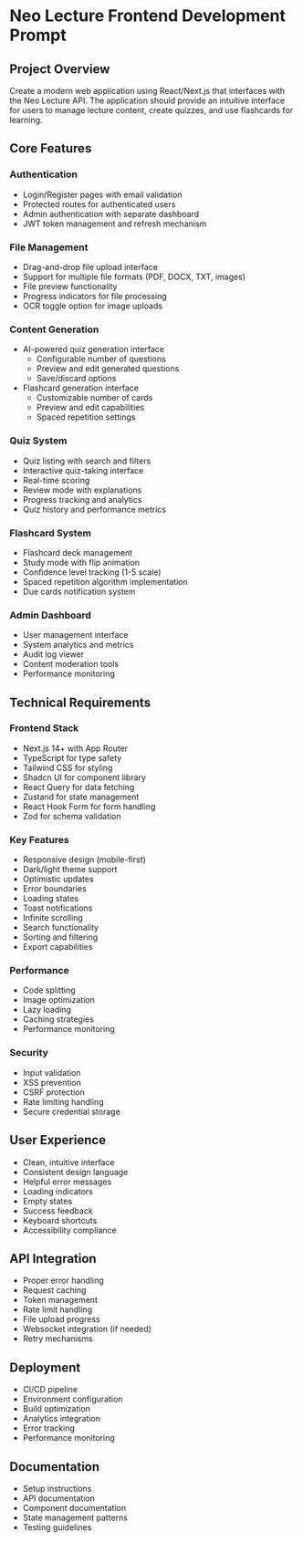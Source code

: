 # Neo Lecture Frontend Development Prompt

## Project Overview
Create a modern web application using React/Next.js that interfaces with the Neo Lecture API. The application should provide an intuitive interface for users to manage lecture content, create quizzes, and use flashcards for learning.

## Core Features

### Authentication
- Login/Register pages with email validation
- Protected routes for authenticated users
- Admin authentication with separate dashboard
- JWT token management and refresh mechanism

### File Management
- Drag-and-drop file upload interface
- Support for multiple file formats (PDF, DOCX, TXT, images)
- File preview functionality
- Progress indicators for file processing
- OCR toggle option for image uploads

### Content Generation
- AI-powered quiz generation interface
  - Configurable number of questions
  - Preview and edit generated questions
  - Save/discard options
- Flashcard generation interface
  - Customizable number of cards
  - Preview and edit capabilities
  - Spaced repetition settings

### Quiz System
- Quiz listing with search and filters
- Interactive quiz-taking interface
- Real-time scoring
- Review mode with explanations
- Progress tracking and analytics
- Quiz history and performance metrics

### Flashcard System
- Flashcard deck management
- Study mode with flip animation
- Confidence level tracking (1-5 scale)
- Spaced repetition algorithm implementation
- Due cards notification system

### Admin Dashboard
- User management interface
- System analytics and metrics
- Audit log viewer
- Content moderation tools
- Performance monitoring

## Technical Requirements

### Frontend Stack
- Next.js 14+ with App Router
- TypeScript for type safety
- Tailwind CSS for styling
- Shadcn UI for component library
- React Query for data fetching
- Zustand for state management
- React Hook Form for form handling
- Zod for schema validation

### Key Features
- Responsive design (mobile-first)
- Dark/light theme support
- Optimistic updates
- Error boundaries
- Loading states
- Toast notifications
- Infinite scrolling
- Search functionality
- Sorting and filtering
- Export capabilities

### Performance
- Code splitting
- Image optimization
- Lazy loading
- Caching strategies
- Performance monitoring

### Security
- Input validation
- XSS prevention
- CSRF protection
- Rate limiting handling
- Secure credential storage

## User Experience
- Clean, intuitive interface
- Consistent design language
- Helpful error messages
- Loading indicators
- Empty states
- Success feedback
- Keyboard shortcuts
- Accessibility compliance

## API Integration
- Proper error handling
- Request caching
- Token management
- Rate limit handling
- File upload progress
- Websocket integration (if needed)
- Retry mechanisms

## Deployment
- CI/CD pipeline
- Environment configuration
- Build optimization
- Analytics integration
- Error tracking
- Performance monitoring

## Documentation
- Setup instructions
- API documentation
- Component documentation
- State management patterns
- Testing guidelines